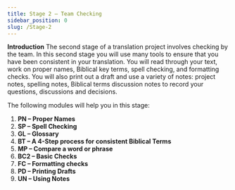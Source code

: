 ```yaml
---
title: Stage 2 – Team Checking
sidebar_position: 0
slug: /Stage-2
---
```




**Introduction**
The second stage of a translation project involves checking by the team. In this second stage you will use many tools to ensure that you have been consistent in your translation. You will read through your text, work on proper names, Biblical key terms, spell checking, and formatting checks. You will also print out a draft and use a variety of notes: project notes, spelling notes, Biblical terms discussion notes to record your questions, discussions and decisions.


The following modules will help you in this stage:

1. **PN – Proper Names**
1. **SP – Spell Checking**
1. **GL – Glossary**
1. **BT – A 4-Step process for consistent Biblical Terms**
1. **MP – Compare a word or phrase**
1. **BC2 – Basic Checks**
1. **FC – Formatting checks**
1. **PD – Printing Drafts**
1. **UN – Using Notes**
